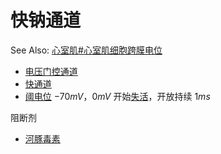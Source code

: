 # 快钠通道

See Also: [心室肌#心室肌细胞跨膜电位](心室肌#心室肌细胞跨膜电位)

- [电压门控通道](电压门控通道.md)
- [快通道](快通道.md)
- [阈电位](阈电位.md) $-70mV$，$0mV$ 开始[失活](失活.md)，开放持续 $1ms$

阻断剂
- [河豚毒素](河豚毒素.md)
